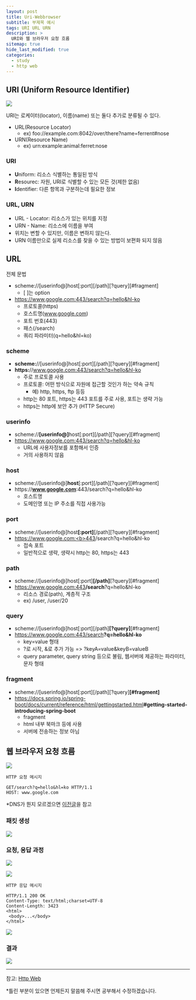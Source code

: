 ```yaml
---
layout: post
title: Uri-Webbrowser
subtitle: 부제목 예시
tags: URI URL URN
description: >
  URI와 웹 브라우저 요청 흐름
sitemap: true
hide_last_modified: true
categories:
  - study
  - http web
---
```


## URI (Uniform Resource Identifier)

![](/assets//img/blog/study/http-web/uw_1.PNG)

URI는 로케이터(locator), 이름(name) 또는 둘다 추가로 분류될 수 있다.

- URL(Resource Locator)
  - ex) foo://example.com:8042/over/there?name=ferrent#nose
- URN(Resource Name)
  - ex) urn:example:animal:ferret:nose

### URI
- <b>U</b>niform: 리소스 식별하는 통일된 방식
- <b>R</b>esourec: 자원, URI로 식별할 수 있는 모든 것(제한 없음)
- <b>I</b>dentifier: 다른 항목과 구분하는데 필요한 정보

### URL, URN
- URL - Locator: 리소스가 있는 위치를 지정
- URN - Name: 리소스에 이름을 부여
- 위치는 변할 수 있지만, 이름은 변하지 않는다.
- URN 이름만으로 실제 리소스를 찾을 수 있는 방법이 보편화 되지 않음

## URL
전체 문법
- scheme://[userinfo@]host[:port][/path][?query][#fragment]
  - [ ]는 option
- https://www.google.com:443/search?q=hello&hl-ko
  - 프로토콜(https)
  - 호스트명(www.google.com)
  - 포트 번호(443)
  - 패스(/search)
  - 쿼리 파라미터(q=hello&hl=ko)

### scheme
- <b>scheme:</b>//[userinfo@]host[:port][/path][?query][#fragment]
- <b>https:</b>//www.google.com:443/search?q=hello&hl-ko
  - 주로 프로토콜 사용
  - 프로토콜: 어떤 방식으로 자원에 접근할 것인가 하는 약속 규칙
    - 예) http, https, ftp 등등
  - http는 80 포트, https는 443 포트를 주로 사용, 포트는 생략 가능
  - https는 http에 보안 추가 (HTTP Secure)

### userinfo
- scheme://<b>[userinfo@]</b>host[:port][/path][?query][#fragment]
- https://www.google.com:443/search?q=hello&hl-ko
  - URL에 사용자정보를 포함해서 인증
  - 거의 사용하지 않음

### host
- scheme://[userinfo@]<b>host</b>[:port][/path][?query][#fragment]
- https://<b>www.google.com</b>:443/search?q=hello&hl-ko
  - 호스트명
  - 도메인명 또는 IP 주소를 직접 사용가능

### port
- scheme://[userinfo@]host<b>[:port]</b>[/path][?query][#fragment]
- https://www.google.com:<b>443</b>/search?q=hello&hl-ko
  - 접속 포트
  - 일반적으로 생략, 생략시 http는 80, https는 443

### path
- scheme://[userinfo@]host[:port]<b>[/path]</b>[?query][#fragment]
- https://www.google.com:443<b>/search</b>?q=hello&hl-ko
  - 리소스 경로(path), 계층적 구조
  - ex) /user, /user/20

### query
- scheme://[userinfo@]host[:port][/path]<b>[?query]</b>[#fragment]
- https://www.google.com:443/search<b>?q=hello&hl-ko</b>
  - key=value 형태
  - ?로 시작, &로 추가 가능 => ?keyA=value&keyB=valueB
  - query parameter, query string 등으로 불림, 웹서버에 제공하는 파라미터, 문자 형태

### fragment
- scheme://[userinfo@]host[:port][/path][?query]<b>[#fragment]</b>
- https://docs.spring.io/spring-boot/docs/current/reference/html/gettingstarted.html<b>#getting-started-introducing-spring-boot</b>
  - fragment
  - html 내부 북마크 등에 사용
  - 서버에 전송하는 정보 아님

## 웹 브라우저 요청 흐름

![](/assets//img/blog/study/http-web/uw_2.PNG)

```
HTTP 요청 메시지

GET/search?q=hello&hl=ko HTTP/1.1
HOST: www.google.com
```

*DNS가 뭔지 모르겠으면 [이전글]을 참고

[이전글]:https://parkmuhyeun.github.io/study/http%20web/2022-03-27-Internet-Network/#dns

### 패킷 생성

![](/assets//img/blog/study/http-web/uw_4.PNG)

### 요청, 응답 과정

![](/assets//img/blog/study/http-web/uw_3.PNG)

![](/assets//img/blog/study/http-web/uw_5.PNG)

```
HTTP 응답 메시지

HTTP/1.1 200 OK
Content-Type: text/html;charset=UTF-8
Content-Length: 3423
<html>
 <body>...</body>
</html>
```
![](/assets//img/blog/study/http-web/uw_6.PNG)

### 결과 

![](/assets//img/blog/study/http-web/uw_7.PNG)

---

참고:
[Http Web](https://www.inflearn.com/course/http-%EC%9B%B9-%EB%84%A4%ED%8A%B8%EC%9B%8C%ED%81%AC#)

*틀린 부분이 있으면 언제든지 말씀해 주시면 공부해서 수정하겠습니다.